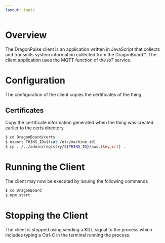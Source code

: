 ```yaml
---
layout: topic
---
```


# Overview

The DragonPulse client is an application written in JavaScript that
collects and transmits system information collected from the
DragonBoard&trade;.  The client application uses the MQTT function of the
_IoT_ service.

# Configuration

The configuration of the client copies the certificates of the thing.

## Certificates

Copy the certificate information generated when the thing was created earlier
to the certs directory

```sh
$ cd DragonBoard/certs
$ export THING_ID=$(cat /etc/machine-id)
$ cp ../../admin/registry/${THING_ID}/aws.{key,crt} .
```

# Running the Client

The client may now be executed by issuing the following commands

```sh
$ cd DragonBoard
$ npm start
```

# Stopping the Client

The client is stopped using sending a KILL signal to the process which includes
typing a Ctrl-C in the terminal running the process.
